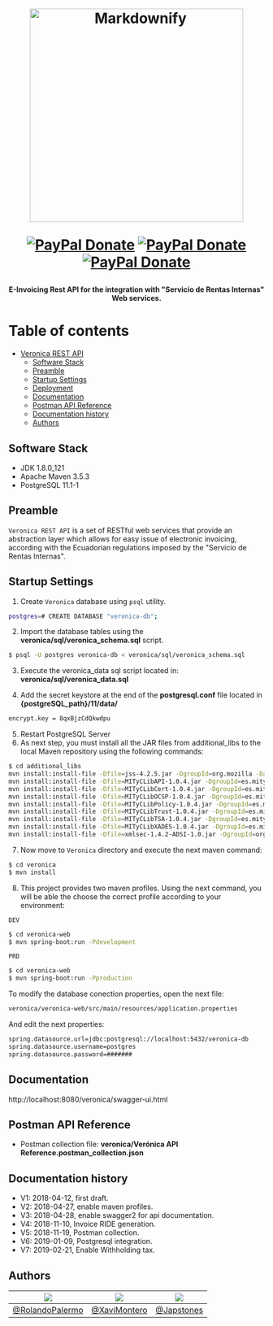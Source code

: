 <h1 align="center">
<img src="https://raw.githubusercontent.com/rolandopalermo/Veronica/master/static/veronica.jpg" alt="Markdownify" width="420">
<p align="center">
  <a href="https://www.paypal.me/rolandopalermo" target="_blank"><img alt="PayPal Donate" src="http://ionicabizau.github.io/badges/paypal.svg"></a>
  <a href="blog.rolandopalermo.com" target="_blank"><img alt="PayPal Donate" src="https://img.shields.io/badge/plaform-windows%20%7C%20linux%20%7C%20macOS-blue.svg"></a>
  <a href="blog.rolandopalermo.com" target="_blank"><img alt="PayPal Donate" src="https://img.shields.io/badge/version-1.0.0-green.svg"></a>
</p>
<h4 align="center">E-Invoicing Rest API for the integration with "Servicio de Rentas Internas" Web services.</h4>
</h1>

<!-- TOC depthFrom:1 depthTo:2 withLinks:1 updateOnSave:1 orderedList:0 -->
Table of contents
=================
- [Veronica REST API](#veronica-rest-api)
	- [Software Stack](#software-stack)
	- [Preamble](#preamble)
	- [Startup Settings](#startup-settings)
	- [Deployment](#deployment)
	- [Documentation](#documentation)
	- [Postman API Reference](#postman-api-reference)
	- [Documentation history](#documentation-history)
	- [Authors](#authors)

<!-- /TOC -->
## Software Stack
- JDK 1.8.0_121
- Apache Maven 3.5.3
- PostgreSQL 11.1-1

## Preamble
`Veronica REST API` is a set of RESTful web services that provide an abstraction layer which allows for easy issue of electronic invoicing, according with the Ecuadorian regulations imposed by the "Servicio de Rentas Internas".

## Startup Settings

1. Create `Veronica` database using `psql` utility.
```bash
postgres=# CREATE DATABASE "veronica-db";
```

2. Import the database tables using the **veronica/sql/veronica_schema.sql** script.
```bash
$ psql -U postgres veronica-db < veronica/sql/veronica_schema.sql
```

3. Execute the veronica_data sql script located in: **veronica/sql/veronica_data.sql**

4. Add the secret keystore at the end of the **postgresql.conf** file located in **{postgreSQL_path}/11/data/**
```bash
encrypt.key = 8qxBjzCdQkwdpu
```
5. Restart PostgreSQL Server
6. As next step, you must install all the JAR files from additional_libs to the local Maven repository using the following commands:
```bash
$ cd additional_libs
mvn install:install-file -Dfile=jss-4.2.5.jar -DgroupId=org.mozilla -DartifactId=jss -Dversion=4.2.5 -Dpackaging=jar
mvn install:install-file -Dfile=MITyCLibAPI-1.0.4.jar -DgroupId=es.mityc.javasign -DartifactId=api -Dversion=1.0.4 -Dpackaging=jar
mvn install:install-file -Dfile=MITyCLibCert-1.0.4.jar -DgroupId=es.mityc.javasign -DartifactId=cert -Dversion=1.0.4 -Dpackaging=jar
mvn install:install-file -Dfile=MITyCLibOCSP-1.0.4.jar -DgroupId=es.mityc.javasign -DartifactId=ocsp  -Dversion=1.0.4 -Dpackaging=jar
mvn install:install-file -Dfile=MITyCLibPolicy-1.0.4.jar -DgroupId=es.mityc.javasign -DartifactId=policy -Dversion=1.0.4 -Dpackaging=jar
mvn install:install-file -Dfile=MITyCLibTrust-1.0.4.jar -DgroupId=es.mityc.javasign -DartifactId=trust -Dversion=1.0.4 -Dpackaging=jar
mvn install:install-file -Dfile=MITyCLibTSA-1.0.4.jar -DgroupId=es.mityc.javasign -DartifactId=tsa -Dversion=1.0.4 -Dpackaging=jar
mvn install:install-file -Dfile=MITyCLibXADES-1.0.4.jar -DgroupId=es.mityc.javasign -DartifactId=xades -Dversion=1.0.4 -Dpackaging=jar
mvn install:install-file -Dfile=xmlsec-1.4.2-ADSI-1.0.jar -DgroupId=org.apache.xmlsec-adsi -DartifactId=xmlsec-adsi -Dversion=1.4.2 -Dpackaging=jar
```

7. Now move to `Veronica` directory and execute the next maven command:
```bash
$ cd veronica
$ mvn install
```

8. This project provides two maven profiles. Using the next command, you will  be able the choose the correct profile according to your environment:

`DEV`
```bash
$ cd veronica-web
$ mvn spring-boot:run -Pdevelopment
```
`PRD`
```bash
$ cd veronica-web
$ mvn spring-boot:run -Pproduction
```

To modify the database conection properties, open the next file:
```bash
veronica/veronica-web/src/main/resources/application.properties
```
And edit the next properties:
```bash
spring.datasource.url=jdbc:postgresql://localhost:5432/veronica-db
spring.datasource.username=postgres
spring.datasource.password=#######
```

## Documentation
http://localhost:8080/veronica/swagger-ui.html

## Postman API Reference
- Postman collection file: **veronica/Verónica API Reference.postman_collection.json**

## Documentation history

- V1: 2018-04-12, first draft.
- V2: 2018-04-27, enable maven profiles.
- V3: 2018-04-28, enable swagger2 for api documentation.
- V4: 2018-11-10, Invoice RIDE generation.
- V5: 2018-11-19, Postman collection.
- V6: 2019-01-09, Postgresql integration.
- V7: 2019-02-21, Enable Withholding tax.

## Authors

| [![](https://avatars1.githubusercontent.com/u/11875482?v=4&s=80)](https://github.com/rolandopalermo) | [![](https://avatars2.githubusercontent.com/u/24358710?s=80&v=4)](https://github.com/XaviMontero) | [![](https://avatars0.githubusercontent.com/u/3452663?s=80&v=4)](https://github.com/XaviMontero) |
|-|-|-|
| [@RolandoPalermo](https://github.com/rolandopalermo) | [@XaviMontero](https://github.com/XaviMontero) | [@Japstones](https://github.com/japstones) |
